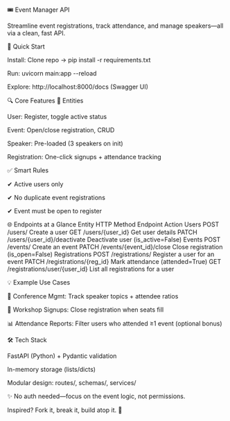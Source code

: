 🎟️ Event Manager API

Streamline event registrations, track attendance, and manage speakers—all via a clean, fast API.

🚀 Quick Start

Install: Clone repo → pip install -r requirements.txt

Run: uvicorn main:app --reload

Explore: http://localhost:8000/docs (Swagger UI)

🔍 Core Features
📌 Entities

User: Register, toggle active status

Event: Open/close registration, CRUD

Speaker: Pre-loaded (3 speakers on init)

Registration: One-click signups + attendance tracking

✅ Smart Rules

✔ Active users only

✔ No duplicate event registrations

✔ Event must be open to register

🌐 Endpoints at a Glance
Entity	HTTP Method	Endpoint	Action
Users	POST	/users/	Create a user
GET	/users/{user_id}	Get user details
PATCH	/users/{user_id}/deactivate	Deactivate user (is_active=False)
Events	POST	/events/	Create an event
PATCH	/events/{event_id}/close	Close registration (is_open=False)
Registrations	POST	/registrations/	Register a user for an event
PATCH	/registrations/{reg_id}	Mark attendance (attended=True)
GET	/registrations/user/{user_id}	List all registrations for a user

💡 Example Use Cases

🎤 Conference Mgmt: Track speaker topics + attendee ratios

🏫 Workshop Signups: Close registration when seats fill

📊 Attendance Reports: Filter users who attended ≥1 event (optional bonus)

🛠️ Tech Stack

FastAPI (Python) + Pydantic validation

In-memory storage (lists/dicts)

Modular design: routes/, schemas/, services/

✨ No auth needed—focus on the event logic, not permissions.

Inspired? Fork it, break it, build atop it. 🚀